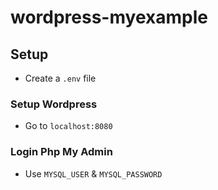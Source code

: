 # wordpress-myexample

## Setup
- Create a `.env` file

### Setup Wordpress
- Go to `localhost:8080`

### Login Php My Admin
- Use `MYSQL_USER` & `MYSQL_PASSWORD`